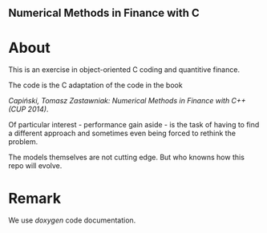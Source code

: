 ## Numerical Methods in Finance with C

# About

This is an exercise in object-oriented C coding and quantitive finance. 

The code is the C adaptation of the code in the book 

*Capiński, Tomasz Zastawniak: Numerical Methods in Finance with C++ (CUP 2014)*.

Of particular interest - performance gain aside - is the task of having to find a 
different approach and sometimes even being forced to rethink the problem.

The models themselves are not cutting edge. But who knowns how this repo
will evolve.

# Remark

We use *doxygen* code documentation.
